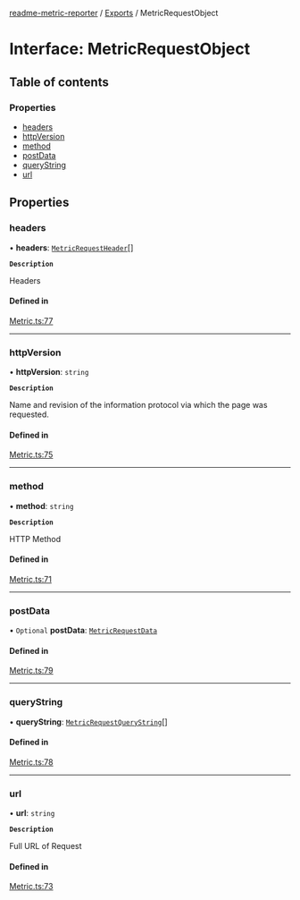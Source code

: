 [readme-metric-reporter](../README.md) / [Exports](../modules.md) / MetricRequestObject

# Interface: MetricRequestObject

## Table of contents

### Properties

- [headers](MetricRequestObject.md#headers)
- [httpVersion](MetricRequestObject.md#httpversion)
- [method](MetricRequestObject.md#method)
- [postData](MetricRequestObject.md#postdata)
- [queryString](MetricRequestObject.md#querystring)
- [url](MetricRequestObject.md#url)

## Properties

### headers

• **headers**: [`MetricRequestHeader`](MetricRequestHeader.md)[]

**`Description`**

Headers

#### Defined in

[Metric.ts:77](https://github.com/igrek8/readme-metric-reporter/blob/fa80eaf/src/Metric.ts#L77)

___

### httpVersion

• **httpVersion**: `string`

**`Description`**

Name and revision of the information protocol via which the page was requested.

#### Defined in

[Metric.ts:75](https://github.com/igrek8/readme-metric-reporter/blob/fa80eaf/src/Metric.ts#L75)

___

### method

• **method**: `string`

**`Description`**

HTTP Method

#### Defined in

[Metric.ts:71](https://github.com/igrek8/readme-metric-reporter/blob/fa80eaf/src/Metric.ts#L71)

___

### postData

• `Optional` **postData**: [`MetricRequestData`](MetricRequestData.md)

#### Defined in

[Metric.ts:79](https://github.com/igrek8/readme-metric-reporter/blob/fa80eaf/src/Metric.ts#L79)

___

### queryString

• **queryString**: [`MetricRequestQueryString`](MetricRequestQueryString.md)[]

#### Defined in

[Metric.ts:78](https://github.com/igrek8/readme-metric-reporter/blob/fa80eaf/src/Metric.ts#L78)

___

### url

• **url**: `string`

**`Description`**

Full URL of Request

#### Defined in

[Metric.ts:73](https://github.com/igrek8/readme-metric-reporter/blob/fa80eaf/src/Metric.ts#L73)
